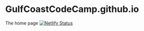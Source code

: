 # GulfCoastCodeCamp.github.io
The home page 
[![Netlify Status](https://api.netlify.com/api/v1/badges/1b2066ce-17db-4eb4-904a-4d7e1fce255d/deploy-status)](https://app.netlify.com/sites/gulfcoastcodecamp/deploys)
